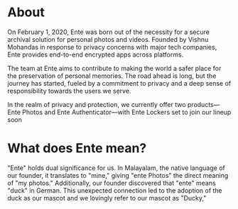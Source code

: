 # About

On February 1, 2020, Ente was born out of the necessity for a secure archival solution for personal photos and videos. Founded by Vishnu Mohandas in response to privacy concerns with major tech companies, Ente provides end-to-end encrypted apps across platforms.

The team at Ente aims to contribute to making the world a safer place for the preservation of personal memories. The road ahead is long, but the journey has started, fueled by a commitment to privacy and a deep sense of responsibility towards the users we serve.

In the realm of privacy and protection, we currently offer two products—Ente Photos and Ente Authenticator—with Ente Lockers set to join our lineup soon

# What does Ente mean?

"Ente" holds dual significance for us. In Malayalam, the native language of our founder, it translates to "mine," giving "ente Photos" the direct meaning of "my photos." Additionally, our founder discovered that "ente" means "duck" in German. This unexpected connection led to the adoption of the duck as our mascot and we lovingly refer to our mascot as "Ducky,"
